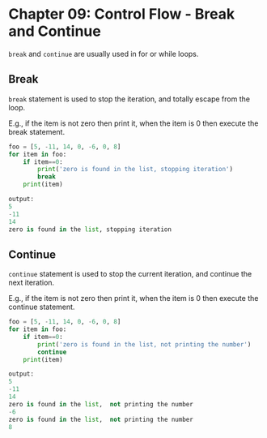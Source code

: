 # Chapter 09: Control Flow - Break and Continue

```break``` and ```continue``` are usually used in for or while loops.

## Break
```break``` statement is used to stop the iteration, and totally escape from the loop.

E.g., if the item is not zero then print it, when the item is 0 then execute the break statement.

```python
foo = [5, -11, 14, 0, -6, 0, 8]
for item in foo:
    if item==0:
        print('zero is found in the list, stopping iteration')
        break
    print(item)

output:
5
-11
14
zero is found in the list, stopping iteration
```

## Continue
```continue``` statement is used to stop the current iteration, and continue the next iteration.

E.g., if the item is not zero then print it, when the item is 0 then execute the continue statement.

```python
foo = [5, -11, 14, 0, -6, 0, 8]
for item in foo:
    if item==0:
        print('zero is found in the list, not printing the number')
        continue
    print(item)

output:
5
-11
14
zero is found in the list,  not printing the number
-6
zero is found in the list,  not printing the number
8
```
